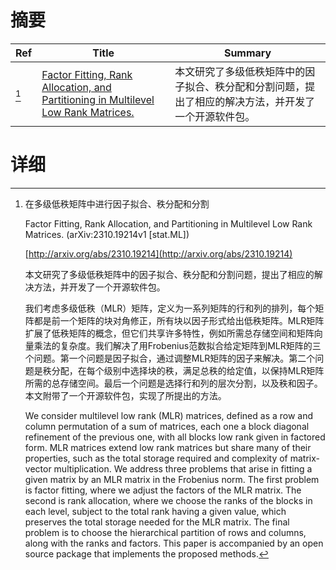 # 摘要

| Ref | Title | Summary |
| --- | --- | --- |
| [^1] | [Factor Fitting, Rank Allocation, and Partitioning in Multilevel Low Rank Matrices.](http://arxiv.org/abs/2310.19214) | 本文研究了多级低秩矩阵中的因子拟合、秩分配和分割问题，提出了相应的解决方法，并开发了一个开源软件包。 |

# 详细

[^1]: 在多级低秩矩阵中进行因子拟合、秩分配和分割

    Factor Fitting, Rank Allocation, and Partitioning in Multilevel Low Rank Matrices. (arXiv:2310.19214v1 [stat.ML])

    [http://arxiv.org/abs/2310.19214](http://arxiv.org/abs/2310.19214)

    本文研究了多级低秩矩阵中的因子拟合、秩分配和分割问题，提出了相应的解决方法，并开发了一个开源软件包。

    

    我们考虑多级低秩（MLR）矩阵，定义为一系列矩阵的行和列的排列，每个矩阵都是前一个矩阵的块对角修正，所有块以因子形式给出低秩矩阵。MLR矩阵扩展了低秩矩阵的概念，但它们共享许多特性，例如所需总存储空间和矩阵向量乘法的复杂度。我们解决了用Frobenius范数拟合给定矩阵到MLR矩阵的三个问题。第一个问题是因子拟合，通过调整MLR矩阵的因子来解决。第二个问题是秩分配，在每个级别中选择块的秩，满足总秩的给定值，以保持MLR矩阵所需的总存储空间。最后一个问题是选择行和列的层次分割，以及秩和因子。本文附带了一个开源软件包，实现了所提出的方法。

    We consider multilevel low rank (MLR) matrices, defined as a row and column permutation of a sum of matrices, each one a block diagonal refinement of the previous one, with all blocks low rank given in factored form. MLR matrices extend low rank matrices but share many of their properties, such as the total storage required and complexity of matrix-vector multiplication. We address three problems that arise in fitting a given matrix by an MLR matrix in the Frobenius norm. The first problem is factor fitting, where we adjust the factors of the MLR matrix. The second is rank allocation, where we choose the ranks of the blocks in each level, subject to the total rank having a given value, which preserves the total storage needed for the MLR matrix. The final problem is to choose the hierarchical partition of rows and columns, along with the ranks and factors. This paper is accompanied by an open source package that implements the proposed methods.
    

